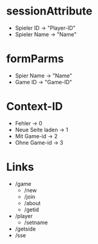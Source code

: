 # sessionAttribute
  - Spieler ID -> "Player-ID"  
  - Spieler Name -> "Name"

# formParms
  - Spier Name -> "Name"
  - Game ID -> "Game-ID"

# Context-ID
  - Fehler -> 0
  - Neue Seite laden -> 1
  - Mit Game-id -> 2
  - Ohne Game-id -> 3 

# Links 
  - /game
    - /new
    - /join
    - /about
    - /getid
  - /player
    - /setname
  - /getside
  - /sse